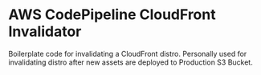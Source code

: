 # AWS CodePipeline CloudFront Invalidator
Boilerplate code for invalidating a CloudFront distro. Personally used for invalidating distro after new assets are deployed to Production S3 Bucket.
